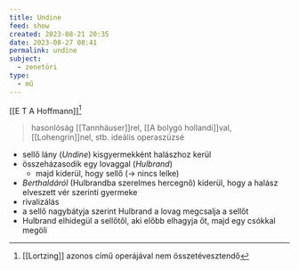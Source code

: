 ```yaml
---
title: Undine
feed: show
created: 2023-08-21 20:35
date: 2023-08-27 08:41
permalink: undine
subject:
  - zenetöri
type:
  - mű
---
```


[[E T A Hoffmann]][^1]

> hasonlóság [[Tannhäuser]]rel, [[A bolygó hollandi]]val, [[Lohengrin]]nel, stb.
> ideális operaszüzsé

- sellő lány (*Undine*) kisgyermekként halászhoz kerül
- összeházasodik egy lovaggal (*Hulbrand*)
	- majd kiderül, hogy sellő (-> nincs lelke)
- *Berthaldáról* (Hulbrandba szerelmes hercegnő) kiderül, hogy a halász elveszett vér szerinti gyermeke
- rivalizálás
- a sellő nagybátyja szerint Hulbrand a lovag megcsalja a sellőt
- Hulbrand elhidegül a sellőtől, aki előbb elhagyja őt, majd egy csókkal megöli

[^1]: [[Lortzing]] azonos című operájával nem összetévesztendő